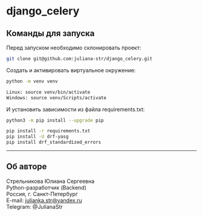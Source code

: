 # django_celery

## Команды для запуска 

Перед запуском необходимо склонировать проект:
```bash
git clone git@github.com:juliana-str/django_celery.git

```

Cоздать и активировать виртуальное окружение:
```bash
python -m venv venv
```
```bash
Linux: source venv/bin/activate
Windows: source venv/Scripts/activate
```

И установить зависимости из файла requirements.txt:
```bash
python3 -m pip install --upgrade pip
```
```bash
pip install -r requirements.txt
pip install -U drf-yasg
pip install drf_standardized_errors
```

---
## Об авторе 

Стрельникова Юлиана Сергеевна  
Python-разработчик (Backend)  
Россия, г. Санкт-Петербург                                                                                                                                                   
E-mail: julianka.str@yandex.ru  
Telegram: @JulianaStr